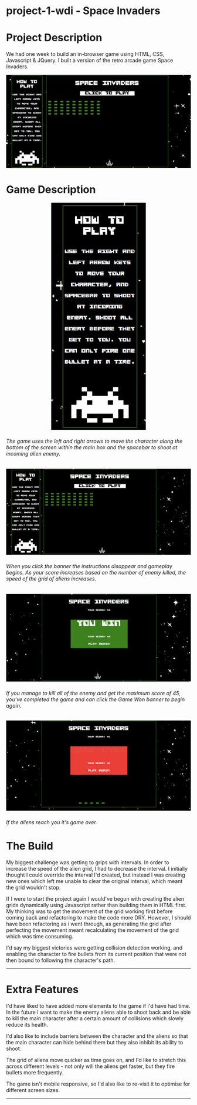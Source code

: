 # project-1-wdi - Space Invaders

# Project Description

We had one week to build an in-browser game using HTML, CSS, Javascript & JQuery. I built a version of the retro arcade game Space Invaders.

<p align="center"><img src='https://github.com/racheldolan/project-1-wdi/blob/master/images/space-invaders-readme-screenshots/space-invaders-pre-game-start.gif'></p>

# Game Description

<p align="center"><img src='https://github.com/racheldolan/project-1-wdi/blob/master/images/space-invaders-readme-screenshots/Space-Invaders-instructions.gif'></p>

###### The game uses the left and right arrows to move the character along the bottom of the screen within the main box and the spacebar to shoot at incoming alien enemy.

<p align="center"><img src='https://github.com/racheldolan/project-1-wdi/blob/master/images/space-invaders-readme-screenshots/space-invaders-full-game.gif'></p>

###### When you click the banner the instructions disappear and gameplay begins. As your score increases based on the number of enemy killed, the speed of the grid of aliens increases.

<p align="center"><img src='https://github.com/racheldolan/project-1-wdi/blob/master/images/space-invaders-readme-screenshots/Space-Invaders-game-won.gif'></p>

###### If you manage to kill all of the enemy and get the maximum score of 45, you've completed the game and can click the Game Won banner to begin again.

<p align="center"><img src='https://github.com/racheldolan/project-1-wdi/blob/master/images/space-invaders-readme-screenshots/space-invaders-game-over.gif'></p>

###### If the aliens reach you it's game over.


# The Build

My biggest challenge was getting to grips with intervals. In order to increase the speed of the alien grid, I had to decrease the interval. I initially thought I could override the interval I'd created, but instead I was creating new ones which left me unable to clear the original interval, which meant the grid wouldn't stop.

If I were to start the project again I would've begun with creating the alien grids dynamically using Javascript rather than building them in HTML first. My thinking was to get the movement of the grid working first before coming back and refactoring to make the code more DRY. However, I should have been refactoring as i went through, as generating the grid after perfecting the movement meant recalculating the movement of the grid which was time consuming.

I'd say my biggest victories were getting collision detection working, and enabling the character to fire bullets from its current position that were not then bound to following the character's path.

---

# Extra Features

I'd have liked to have added more elements to the game if i'd have had time. In the future I want to make the enemy aliens able to shoot back and be able to kill the main character after a certain amount of collisions which slowly reduce its health.

I'd also like to include barriers between the character and the aliens so that the main character can hide behind them but they also inhibit its ability to shoot.

The grid of aliens move quicker as time goes on, and I'd like to stretch this across different levels - not only will the aliens get faster, but they fire bullets more frequently.

The game isn't mobile responsive, so I'd also like to re-visit it to optimise for different screen sizes.

---

